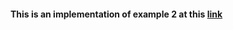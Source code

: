 #### This is an implementation of example 2 at this [link](https://cwiki.apache.org/confluence/display/OOZIE/Java+Cookbook)
